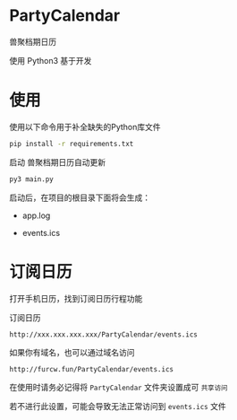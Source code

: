 # PartyCalendar

兽聚档期日历

使用 Python3 基于开发

# 使用

使用以下命令用于补全缺失的Python库文件

```sh
pip install -r requirements.txt
```

启动 兽聚档期日历自动更新

```sh
py3 main.py
```

启动后，在项目的根目录下面将会生成：

* app.log

- events.ics


# 订阅日历

打开手机日历，找到订阅日历行程功能

订阅日历

```http
http://xxx.xxx.xxx.xxx/PartyCalendar/events.ics
```

如果你有域名，也可以通过域名访问

```http
http://furcw.fun/PartyCalendar/events.ics
```

在使用时请务必记得将 `PartyCalendar` 文件夹设置成可 `共享访问`

若不进行此设置，可能会导致无法正常访问到 `events.ics` 文件
